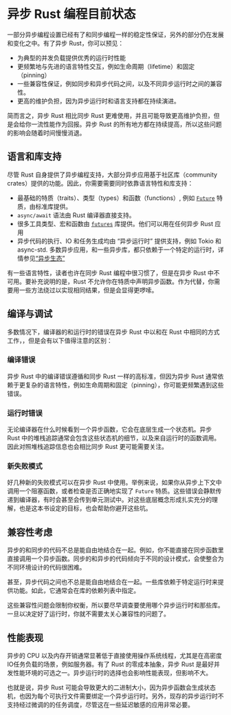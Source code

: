 # 异步 Rust 编程目前状态

一部分异步编程设置已经有了和同步编程一样的稳定性保证，另外的部分仍在发展和变化之中。有了异步 Rust，你可以预见：

- 为典型的并发负载提供优秀的运行时性能
- 更频繁地与先进的语言特性交互，例如生命周期（lifetime）和固定（pinning）
- 一些兼容性保证，例如同步和异步代码之间，以及不同异步运行时之间的兼容性。
- 更高的维护负担，因为异步运行时和语言支持都在持续演进。

简而言之，异步 Rust 相比同步 Rust 更难使用，并且可能导致更高维护负担，但是会给你一流性能作为回报。异步 Rust 的所有地方都在持续提高，所以这些问题的影响会随着时间慢慢消退。

## 语言和库支持

尽管 Rust 自身提供了异步编程支持，大部分异步应用基于社区库（community crates）提供的功能。因此，你需要需要同时依靠语言特性和库支持：

- 最基础的特质（traits）、类型（types）和函数（functions）, 例如 [`Future`](https://doc.rust-lang.org/std/future/trait.Future.html) 特质，由标准库提供。
- `async/await` 语法由 Rust 编译器直接支持。
- 很多工具类型、宏和函数由 [`futures`](https://docs.rs/futures/) 库提供。他们可以用在任何异步 Rust 应用
- 异步代码的执行、IO 和任务生成均由 “异步运行时” 提供支持，例如 Tokio 和 async-std. 多数异步应用，和一些异步库，都只依赖于一个特定的运行时，详情参见[“异步生态”](../08_ecosystem/00_chapter.md)

有一些语言特性，读者也许在同步 Rust 编程中很习惯了，但是在异步 Rust 中不可用。要补充说明的是，Rust 不允许你在特质中声明异步函数。作为代替，你需要用一些方法绕过以实现相同结果，但是会显得更啰嗦。

## 编译与调试

多数情况下，编译器的和运行时的错误在异步 Rust 中以和在 Rust 中相同的方式工作，，但是会有以下值得注意的区别：

### 编译错误

异步 Rust 中的编译错误遵循和同步 Rust 一样的高标准，但因为异步 Rust 通常依赖于更复杂的语言特性，例如生命周期和固定（pinning），你可能更频繁遇到这些错误。

### 运行时错误

无论编译器在什么时候看到一个异步函数，它会在底层生成一个状态机。异步 Rust 中的堆栈追踪通常会包含这些状态机的细节，以及来自运行时的函数调用。因此对照堆栈追踪信息也会相比同步 Rust 更可能需要关注。

### 新失败模式

好几种新的失败模式可以在异步 Rust 中使用。举例来说，如果你从异步上下文中调用一个阻塞函数，或者检查是否正确地实现了 `Future` 特质。这些错误会静默传递到编译器，有时会甚至会传到单元测试中。对这些底层概念形成扎实充分的理解，也是这本书设定的目标，也会帮助你避开这些坑。

## 兼容性考虑

异步的和同步的代码不总是能自由地结合在一起。例如，你不能直接在同步函数里直接调用一个异步函数。同步的和异步的代码倾向于不同的设计模式，会使整合为不同环境设计的代码很困难。

甚至，异步代码之间也不总是能自由地结合在一起。一些库依赖于特定运行时来提供功能。如此，它通常会在库的依赖列表中指定。

这些兼容性问题会限制你权衡，所以要尽早调查要使用哪个异步运行时和那些库。一旦以决定好了运行时，你就不需要太关心兼容性的问题了。

## 性能表现

异步的 CPU 以及内存开销通常显著低于直接使用操作系统线程，尤其是在高密度IO任务负载的场景，例如服务器。有了 Rust 的零成本抽象，异步 Rust 是最好并发性能环境的可选之一。异步运行时的选择也会影响性能表现，但影响不大。

也就是说，异步 Rust 可能会导致更大的二进制大小，因为异步函数会生成状态机，也因为每个可执行文件需要绑定一个异步运行时。另外，现存的异步运行时不支持经过微调的的任务调度，尽管这在一些延迟敏感的应用非常必要。

